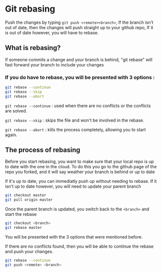 # Git rebasing

Push the changes by typing `git push <remote><branch>`, If the branch isn’t out of date, then the changes will push straight up to your github repo, If it is out of date however, you will have to rebase.

## What is rebasing?
If someone commits a change and your branch is behind, "git rebase" will fast forward your branch to include your changes 

### If you do have to rebase, you will be presented with 3 options :
```sh
git rebase --continue
git rebase --skip
git rebase --abort
```

`git rebase --continue` : used when there are no conflicts or the conflicts are solved.  

`git rebase --skip` : skips the file and won't be involved in the rebase.  

`git rebase --abort` : kills the process completely, allowing you to start again.  

## The process of rebasing
Before you start rebasing, you want to make sure that your local repo is up to date with the one in the cloud. To do this you go to the github page of the repo you forked, and it will say weather your branch is behind or up to date

If it's up to date, you can immediatly push up without needing to rebase. If it isn't up to date however, you will need to update your parent branch
```sh
git checkout master
git pull origin master
```
Once the parent branch is updated, you switch back to the `<branch>` and start the rebase
```sh
git checkout <branch>
git rebase master
```
You will be presented with the 3 options that were mentioned before.  

If there are no conflicts found, then you will be able to continue the rebase and push your changes.
```sh
git rebase --continue
git push <remote> <branch>
```
